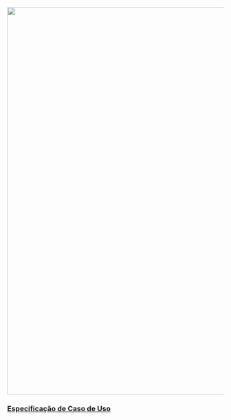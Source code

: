 <img src="https://github.com/gabrielziegler3/Requisitos-2018-1/blob/master/imagens/Casos_de_uso/UC16.png" width=900px>

### [Especificação de Caso de Uso](Banir-Viewer)